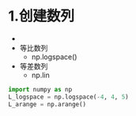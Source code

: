 

# 1.创建数列


* 
* 等比数列
    - np.logspace()
* 等差数列
    - np.lin


```python
import numpy as np
L_logspace = np.logspace(-4, 4, 5)
L_arange = np.arange()
```